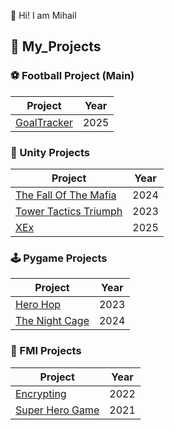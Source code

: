 👋 Hi! I am Mihail

## 📁 My_Projects

### ⚽ Football Project (Main)

| Project | Year |
|--------|:----:|
| [GoalTracker](https://github.com/MihailJordanov/GoalTracker) | 2025 |

### 🎲 Unity Projects

| Project | Year |
|--------|:----:|
| [The Fall Of The Mafia](https://github.com/MihailJordanov/The-Fall-Of-The-Mafia) | 2024 |
| [Tower Tactics Triumph](https://github.com/MihailJordanov/Tower-Tactics-Triumph) | 2023 |
| [XEx](https://github.com/MihailJordanov/XEx) | 2025 |

### 🕹️ Pygame Projects

| Project | Year |
|--------|:----:|
| [Hero Hop](https://github.com/MihailJordanov/Hero-Hop) | 2023 |
| [The Night Cage](https://github.com/MihailJordanov/The-Night-Cage) | 2024 |

### 🔐 FMI Projects

| Project | Year |
|--------|:----:|
| [Encrypting](https://github.com/MihailJordanov/Encrypting) | 2022 |
| [Super Hero Game](https://github.com/MihailJordanov/Super-Hero-Game-Project) | 2021 |
